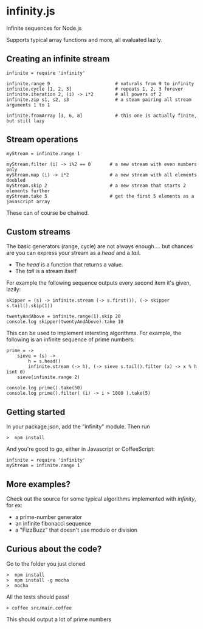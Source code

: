 # infinity.js

Infinite sequences for Node.js

Supports typical array functions and more, all evaluated lazily.

## Creating an infinite stream

    infinite = require 'infinity'

    infinite.range 9                        # naturals from 9 to infinity
    infinite.cycle [1, 2, 3]                # repeats 1, 2, 3 forever
    infinite.iteration 2, (i) -> i*2        # all powers of 2
    infinite.zip s1, s2, s3                 # a steam pairing all stream arguments 1 to 1

    infinite.fromArray [3, 6, 8]            # this one is actually finite, but still lazy


## Stream operations

    myStream = infinite.range 1

    myStream.filter (i) -> i%2 == 0       # a new stream with even numbers only
    myStream.map (i) -> i*2               # a new stream with all elements doubled
    myStream.skip 2                       # a new stream that starts 2 elements further
    myStream.take 5                       # get the first 5 elements as a javascript array

These can of course be chained.

## Custom streams

The basic generators (range, cycle) are not always enough.... but chances are you can express your stream as a *head* and a *tail*.

* The *head* is a function that returns a value.
* The *tail* is a stream itself

For example the following sequence outputs every second item it's given, lazily:

    skipper = (s) -> infinite.stream (-> s.first()), (-> skipper s.tail().skip(1))

    twentyAndAbove = infinite.range(1).skip 20
    console.log skipper(twentyAndAbove).take 10

This can be used to implement intersting algorithms.
For example, the following is an infinite sequence of prime numbers:

    prime = ->
        sieve = (s) ->
            h = s.head()
            infinite.stream (-> h), (-> sieve s.tail().filter (x) -> x % h isnt 0)
        sieve(infinite.range 2)

    console.log prime().take(50)
    console.log prime().filter( (i) -> i > 1000 ).take(5)


## Getting started

In your package.json, add the "infinity" module.
Then run
    
    >  npm install

And you're good to go, either in Javascript or CoffeeScript:
    
    infinite = require 'infinity'
    myStream = infinite.range 1
    
    
## More examples?

Check out the source for some typical algorithms implemented with *infinity*, for ex:

* a prime-number generator
* an infinite fibonacci sequence
* a "FizzBuzz" that doesn't use modulo or division

## Curious about the code?

Go to the folder you just cloned
    
    >  npm install
    >  npm install -g mocha
    >  mocha
    
All the tests should pass!
    
    > coffee src/main.coffee

This should output a lot of prime numbers

